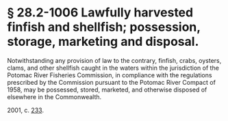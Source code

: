 # § 28.2-1006 Lawfully harvested finfish and shellfish; possession, storage, marketing and disposal.

<p>Notwithstanding any provision of law to the contrary, finfish, crabs, oysters, clams, and other shellfish caught in the waters within the jurisdiction of the Potomac River Fisheries Commission, in compliance with the regulations prescribed by the Commission pursuant to the Potomac River Compact of 1958, may be possessed, stored, marketed, and otherwise disposed of elsewhere in the Commonwealth.</p><p> 2001, c. <a href='http://lis.virginia.gov/cgi-bin/legp604.exe?011+ful+CHAP0233'>233</a>.</p>